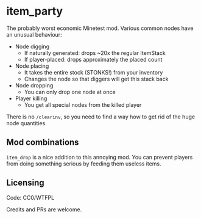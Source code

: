 # item_party

The probably worst economic Minetest mod.
Various common nodes have an unusual behaviour:

* Node digging
	* If naturally generated: drops ~20x the regular ItemStack
	* If player-placed: drops approximately the placed count
* Node placing
	* It takes the entire stock (STONKS!) from your inventory
	* Changes the node so that diggers will get this stack back
* Node dropping
	* You can only drop one node at once
* Player killing
	* You get all special nodes from the killed player

There is no `/clearinv`, so you need to find a way how to get rid of the
huge node quantities.

## Mod combinations

`item_drop` is a nice addition to this annoying mod. You can prevent players
from doing something serious by feeding them useless items.


## Licensing

Code: CC0/WTFPL

Credits and PRs are welcome.